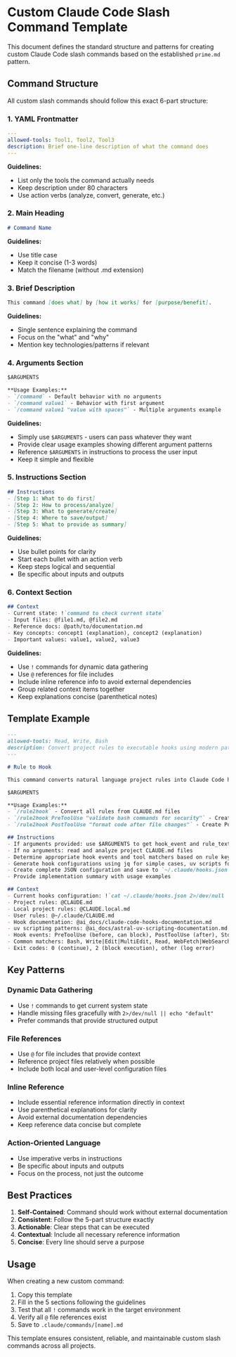 # Custom Claude Code Slash Command Template

This document defines the standard structure and patterns for creating custom Claude Code slash commands based on the established `prime.md` pattern.

## Command Structure

All custom slash commands should follow this exact 6-part structure:

### 1. YAML Frontmatter
```yaml
---
allowed-tools: Tool1, Tool2, Tool3
description: Brief one-line description of what the command does
---
```

**Guidelines:**
- List only the tools the command actually needs
- Keep description under 80 characters
- Use action verbs (analyze, convert, generate, etc.)

### 2. Main Heading
```markdown
# Command Name
```

**Guidelines:**
- Use title case
- Keep it concise (1-3 words)
- Match the filename (without .md extension)

### 3. Brief Description
```markdown
This command [does what] by [how it works] for [purpose/benefit].
```

**Guidelines:**
- Single sentence explaining the command
- Focus on the "what" and "why"
- Mention key technologies/patterns if relevant

### 4. Arguments Section
```markdown
$ARGUMENTS

**Usage Examples:**
- `/command` - Default behavior with no arguments  
- `/command value1` - Behavior with first argument
- `/command value1 "value with spaces"` - Multiple arguments example
```

**Guidelines:**
- Simply use `$ARGUMENTS` - users can pass whatever they want
- Provide clear usage examples showing different argument patterns
- Reference `$ARGUMENTS` in instructions to process the user input
- Keep it simple and flexible

### 5. Instructions Section
```markdown
## Instructions
- [Step 1: What to do first]
- [Step 2: How to process/analyze]
- [Step 3: What to generate/create]
- [Step 4: Where to save/output]
- [Step 5: What to provide as summary]
```

**Guidelines:**
- Use bullet points for clarity
- Start each bullet with an action verb
- Keep steps logical and sequential
- Be specific about inputs and outputs

### 6. Context Section
```markdown
## Context
- Current state: !`command to check current state`
- Input files: @file1.md, @file2.md
- Reference docs: @path/to/documentation.md
- Key concepts: concept1 (explanation), concept2 (explanation)
- Important values: value1, value2, value3
```

**Guidelines:**
- Use `!` commands for dynamic data gathering
- Use `@` references for file includes
- Include inline reference info to avoid external dependencies
- Group related context items together
- Keep explanations concise (parenthetical notes)

## Template Example

```markdown
---
allowed-tools: Read, Write, Bash
description: Convert project rules to executable hooks using modern patterns
---

# Rule to Hook

This command converts natural language project rules into Claude Code hook configurations, leveraging modern uv scripting patterns for sophisticated implementations.

$ARGUMENTS

**Usage Examples:**
- `/rule2hook` - Convert all rules from CLAUDE.md files
- `/rule2hook PreToolUse "validate bash commands for security"` - Create specific PreToolUse hook
- `/rule2hook PostToolUse "format code after file changes"` - Create PostToolUse hook

## Instructions
- If arguments provided: use $ARGUMENTS to get hook_event and rule_text
- If no arguments: read and analyze project CLAUDE.md files
- Determine appropriate hook events and tool matchers based on rule keywords
- Generate hook configurations using jq for simple cases, uv scripts for complex logic
- Create complete JSON configuration and save to `~/.claude/hooks.json`
- Provide implementation summary with usage examples

## Context
- Current hooks configuration: !`cat ~/.claude/hooks.json 2>/dev/null || echo "{}"`
- Project rules: @CLAUDE.md
- Local project rules: @CLAUDE.local.md  
- User rules: @~/.claude/CLAUDE.md
- Hook documentation: @ai_docs/claude-code-hooks-documentation.md
- uv scripting patterns: @ai_docs/astral-uv-scripting-documentation.md
- Hook events: PreToolUse (before, can block), PostToolUse (after), Stop (end), Notification (alerts)
- Common matchers: Bash, Write|Edit|MultiEdit, Read, WebFetch|WebSearch, .*
- Exit codes: 0 (continue), 2 (block execution), other (log error)
```

## Key Patterns

### Dynamic Data Gathering
- Use `!` commands to get current system state
- Handle missing files gracefully with `2>/dev/null || echo "default"`
- Prefer commands that provide structured output

### File References
- Use `@` for file includes that provide context
- Reference project files relatively when possible
- Include both local and user-level configuration files

### Inline Reference
- Include essential reference information directly in context
- Use parenthetical explanations for clarity
- Avoid external documentation dependencies
- Keep reference data concise but complete

### Action-Oriented Language
- Use imperative verbs in instructions
- Be specific about inputs and outputs
- Focus on the process, not just the outcome

## Best Practices

1. **Self-Contained**: Command should work without external documentation
2. **Consistent**: Follow the 5-part structure exactly
3. **Actionable**: Clear steps that can be executed
4. **Contextual**: Include all necessary reference information
5. **Concise**: Every line should serve a purpose

## Usage

When creating a new custom command:
1. Copy this template
2. Fill in the 5 sections following the guidelines
3. Test that all `!` commands work in the target environment
4. Verify all `@` file references exist
5. Save to `.claude/commands/[name].md`

This template ensures consistent, reliable, and maintainable custom slash commands across all projects.